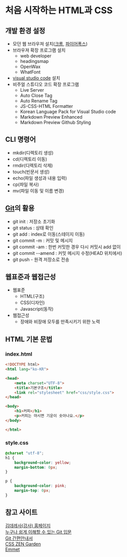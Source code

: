 # 처음 시작하는 HTML과 CSS
## 개발 환경 설정
* 모던 웹 브라우져 설치([크롬](https://www.google.com/intl/ko_ALL/chrome/), [파이어폭스](https://www.mozilla.org/ko/firefox/new/))  
* 브라우져 확장 프로그램 설치
    * web developer  
    * headingsmap  
    * OpenWax  
    * WhatFont
* [visual studio code](https://code.visualstudio.com/) 설치  
* 비주얼 스튜디오 코드 확장 프로그램
    * Live Server  
    * Auto Close Tag
    * Auto Rename Tag  
    * JS-CSS-HTML Formatter  
    * Korean Language Pack for Visual Studio code  
    * Markdown Preview Enhanced  
    * Markdown Preview Github Styling

## CLI 명령어
* mkdir(디렉토리 생성)
* cd(디렉토리 이동)  
* rmdir(디렉토리 삭제)
* touch(빈문서 생성)
* echo(파일 생성과 내용 입력)
* cp(파일 복사)
* mv(파일 이동 및 이름 변경)

## [Git](https://git-scm.com/download/win)의 활용
* git init : 저장소 초기화
* git status : 상태 확인  
* git add : index로 이동(스테이지 이동)
* git commit -m : 커밋 및 메시지
* git commit -am : 한번 커밋한 경우 다시 커밋시 add 없이
* git commit --amend : 커밋 메시지 수정(HEAD 위치에서)
* git push - 원격 저장소로 전송

## 웹표준과 웹접근성
* 웹표준  
  * HTML(구조)
  * CSS(디자인)
  * Javascript(동작)
* 웹접근성
    * 장애와 비장애 모두를 만족시키기 위한 노력

## HTML 기본 문법
### index.html
``` HTML
<!DOCTYPE html>
<html lang="ko-KR">

<head>
    <meta charset="UTF-8">
    <title>기본구조</title>
    <link rel="stylesheet" href="css/style.css">
</head>

<body>
    <h1>커피</h1>
    <p>커피는 마시면 기운이 솟아나요.</p>
</body>

</html>
```
### style.css
``` CSS
@charset "utf-8";
h1 {
    background-color: yellow;
    margin-bottom: 0px;
}

p {
    background-color: pink;
    margin-top: 0px;
}
```

## 참고 사이트
[김데레사(강사) 홈페이지](https://github.com/seulbinim)  
[누구나 쉽게 이해할 수 있는 Git 입문](https://backlog.com/git-tutorial/kr/)  
[Git 간편안내서](https://rogerdudler.github.io/git-guide/index.ko.html)  
[CSS ZEN Garden](https://rogerdudler.github.io/git-guide/index.ko.html)  
[Emmet](https://emmet.io/)  

